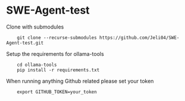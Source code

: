 # SWE-Agent-test

Clone with submodules 
```
    git clone --recurse-submodules https://github.com/Jeli04/SWE-Agent-test.git
```

Setup the requirements for ollama-tools
```
    cd ollama-tools
    pip install -r requirements.txt
```

When running anything Github related please set your token
```
    export GITHUB_TOKEN=your_token
```


